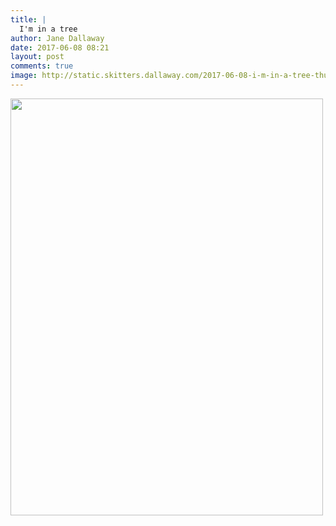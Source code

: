 ```yaml
---
title: |
  I'm in a tree
author: Jane Dallaway
date: 2017-06-08 08:21
layout: post
comments: true
image: http://static.skitters.dallaway.com/2017-06-08-i-m-in-a-tree-thumb-IMG_5806.JPG
---
```


<div>
        <a href="http://static.skitters.dallaway.com/2017-06-08-i-m-in-a-tree-fullsize-IMG_5806.JPG">
          <img src="http://static.skitters.dallaway.com/2017-06-08-i-m-in-a-tree-thumb-IMG_5806.JPG" width="500" height="667"/>
        </a>
      </div>


  
      